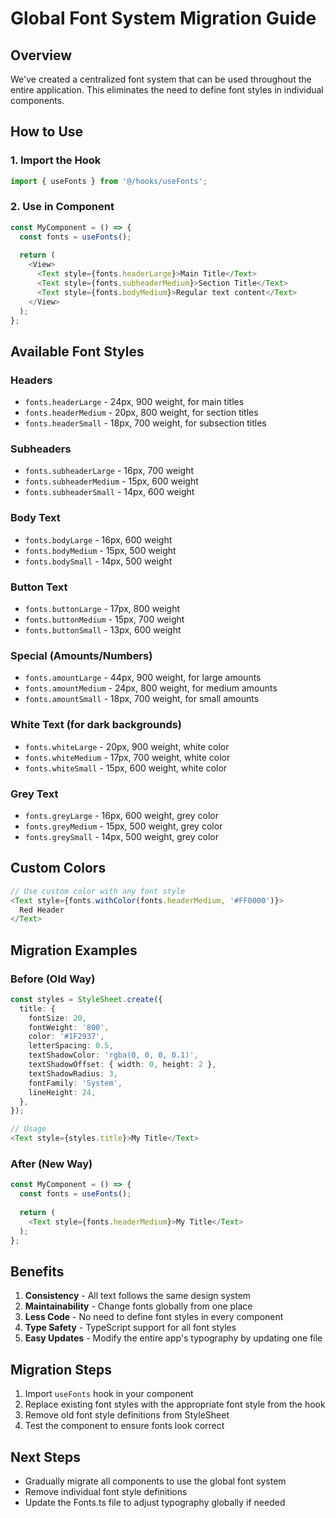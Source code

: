 # Global Font System Migration Guide

## Overview
We've created a centralized font system that can be used throughout the entire application. This eliminates the need to define font styles in individual components.

## How to Use

### 1. Import the Hook
```typescript
import { useFonts } from '@/hooks/useFonts';
```

### 2. Use in Component
```typescript
const MyComponent = () => {
  const fonts = useFonts();
  
  return (
    <View>
      <Text style={fonts.headerLarge}>Main Title</Text>
      <Text style={fonts.subheaderMedium}>Section Title</Text>
      <Text style={fonts.bodyMedium}>Regular text content</Text>
    </View>
  );
};
```

## Available Font Styles

### Headers
- `fonts.headerLarge` - 24px, 900 weight, for main titles
- `fonts.headerMedium` - 20px, 800 weight, for section titles
- `fonts.headerSmall` - 18px, 700 weight, for subsection titles

### Subheaders
- `fonts.subheaderLarge` - 16px, 700 weight
- `fonts.subheaderMedium` - 15px, 600 weight
- `fonts.subheaderSmall` - 14px, 600 weight

### Body Text
- `fonts.bodyLarge` - 16px, 600 weight
- `fonts.bodyMedium` - 15px, 500 weight
- `fonts.bodySmall` - 14px, 500 weight

### Button Text
- `fonts.buttonLarge` - 17px, 800 weight
- `fonts.buttonMedium` - 15px, 700 weight
- `fonts.buttonSmall` - 13px, 600 weight

### Special (Amounts/Numbers)
- `fonts.amountLarge` - 44px, 900 weight, for large amounts
- `fonts.amountMedium` - 24px, 800 weight, for medium amounts
- `fonts.amountSmall` - 18px, 700 weight, for small amounts

### White Text (for dark backgrounds)
- `fonts.whiteLarge` - 20px, 900 weight, white color
- `fonts.whiteMedium` - 17px, 700 weight, white color
- `fonts.whiteSmall` - 15px, 600 weight, white color

### Grey Text
- `fonts.greyLarge` - 16px, 600 weight, grey color
- `fonts.greyMedium` - 15px, 500 weight, grey color
- `fonts.greySmall` - 14px, 500 weight, grey color

## Custom Colors
```typescript
// Use custom color with any font style
<Text style={fonts.withColor(fonts.headerMedium, '#FF0000')}>
  Red Header
</Text>
```

## Migration Examples

### Before (Old Way)
```typescript
const styles = StyleSheet.create({
  title: {
    fontSize: 20,
    fontWeight: '800',
    color: '#1F2937',
    letterSpacing: 0.5,
    textShadowColor: 'rgba(0, 0, 0, 0.1)',
    textShadowOffset: { width: 0, height: 2 },
    textShadowRadius: 3,
    fontFamily: 'System',
    lineHeight: 24,
  },
});

// Usage
<Text style={styles.title}>My Title</Text>
```

### After (New Way)
```typescript
const MyComponent = () => {
  const fonts = useFonts();
  
  return (
    <Text style={fonts.headerMedium}>My Title</Text>
  );
};
```

## Benefits
1. **Consistency** - All text follows the same design system
2. **Maintainability** - Change fonts globally from one place
3. **Less Code** - No need to define font styles in every component
4. **Type Safety** - TypeScript support for all font styles
5. **Easy Updates** - Modify the entire app's typography by updating one file

## Migration Steps
1. Import `useFonts` hook in your component
2. Replace existing font styles with the appropriate font style from the hook
3. Remove old font style definitions from StyleSheet
4. Test the component to ensure fonts look correct

## Next Steps
- Gradually migrate all components to use the global font system
- Remove individual font style definitions
- Update the Fonts.ts file to adjust typography globally if needed
